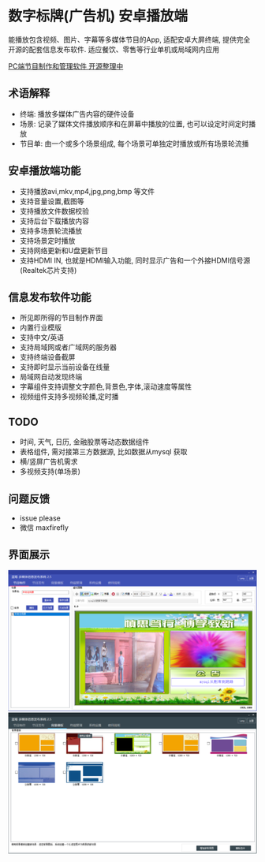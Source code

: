 # 数字标牌(广告机) 安卓播放端
能播放包含视频、图片、字幕等多媒体节目的App, 适配安卓大屏终端, 提供完全开源的配套信息发布软件.
适应餐饮、零售等行业单机或局域网内应用

[PC端节目制作和管理软件 开源整理中]()

## 术语解释
- 终端: 播放多媒体广告内容的硬件设备
- 场景: 记录了媒体文件播放顺序和在屏幕中播放的位置, 也可以设定时间定时播放
- 节目单: 由一个或多个场景组成, 每个场景可单独定时播放或所有场景轮流播

## 安卓播放端功能
- 支持播放avi,mkv,mp4,jpg,png,bmp 等文件
- 支持音量设置,截图等
- 支持播放文件数据校验
- 支持后台下载播放内容
- 支持多场景轮流播放
- 支持场景定时播放
- 支持网络更新和U盘更新节目
- 支持HDMI IN, 也就是HDMI输入功能, 同时显示广告和一个外接HDMI信号源(Realtek芯片支持)

## 信息发布软件功能
- 所见即所得的节目制作界面
- 内置行业模版
- 支持中文/英语
- 支持局域网或者广域网的服务器
- 支持终端设备截屏
- 支持即时显示当前设备在线量
- 局域网自动发现终端
- 字幕组件支持调整文字颜色,背景色,字体,滚动速度等属性
- 视频组件支持多视频轮播,定时播

## TODO
- 时间, 天气, 日历, 金融股票等动态数据组件
- 表格组件, 需对接第三方数据源, 比如数据从mysql 获取
- 横/竖屏广告机需求
- 多视频支持(单场景)
 
## 问题反馈
- issue please
- 微信 maxfirefly

## 界面展示
![Alt text](image/edit.png?raw=true "Title")
![Alt text](image/bg.png?raw=true "Title")

 